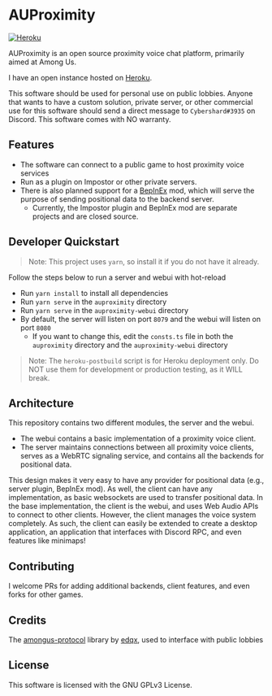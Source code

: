 # AUProximity

[![Heroku](https://img.shields.io/badge/HEROKU-ONLINE-green?style=for-the-badge&logo=heroku)](https://auproxy.herokuapp.com)

AUProximity is an open source proximity voice chat platform, primarily aimed at Among Us.

I have an open instance hosted on [Heroku](https://auproxy.herokuapp.com).

This software should be used for personal use on public lobbies. Anyone that wants to
have a custom solution, private server, or other commercial use for this software should 
send a direct message to `Cybershard#3935` on Discord. This software comes with NO warranty.

## Features
- The software can connect to a public game to host proximity voice services
- Run as a plugin on Impostor or other private servers.
- There is also planned support for a [BepInEx](https://github.com/BepInEx/BepInEx) mod,
which will serve the purpose of sending positional data to the backend server.
  - Currently, the Impostor plugin and BepInEx mod are separate projects and are closed source.

## Developer Quickstart
> Note: This project uses `yarn`, so install it if you do not have it already.

Follow the steps below to run a server and webui with hot-reload
- Run `yarn install` to install all dependencies
- Run `yarn serve` in the `auproximity` directory
- Run `yarn serve` in the `auproximity-webui` directory
- By default, the server will listen on port `8079` and the webui will listen on port `8080`
  - If you want to change this, edit the `consts.ts` file in both the 
  `auproximity` directory and the `auproximity-webui` directory

> Note: The `heroku-postbuild` script is for Heroku deployment only.
> Do NOT use them for development or production testing, as it WILL break.

## Architecture
This repository contains two different modules, the server and the webui.
 - The webui contains a basic implementation of a proximity voice client.
 - The server maintains connections between all proximity voice clients,
 serves as a WebRTC signaling service, and contains all the backends for positional data.

This design makes it very easy to have any provider for positional data (e.g., server plugin, BepInEx mod).
As well, the client can have any implementation, as basic websockets are used to transfer positional data.
In the base implementation, the client is the webui, and uses Web Audio APIs to connect to other clients.
However, the client manages the voice system completely. As such, the client can easily be extended
to create a desktop application, an application that interfaces with Discord RPC, and even features like minimaps!  

## Contributing
I welcome PRs for adding additional backends, client features, and even forks for other games.

## Credits
The [amongus-protocol](https://github.com/edqx/amongus-protocol) library by 
[edqx](https://github.com/edqx), used to interface with public lobbies

## License

This software is licensed with the GNU GPLv3 License.
